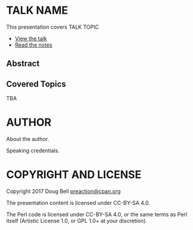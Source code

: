 
# TALK NAME

This presentation covers TALK TOPIC

* [View the talk](https://www.youtube.com/watch?v=o7Dg1kmjhfQ)
* [Read the notes](http://github.com/preaction/REPO_NAME/blob/master/NOTES.md)

## Abstract

## Covered Topics

TBA

# AUTHOR

About the author.

Speaking credentials.

# COPYRIGHT AND LICENSE

Copyright 2017 Doug Bell <preaction@cpan.org>

The presentation content is licensed under CC-BY-SA 4.0.

The Perl code is licensed under CC-BY-SA 4.0, or the same terms as Perl
itself (Artistic License 1.0, or GPL 1.0+ at your discretion).

